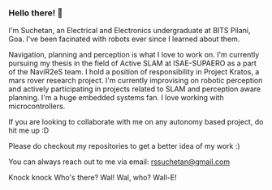 ### Hello there! 👋

I'm Suchetan, an Electrical and Electronics undergraduate at BITS Pilani, Goa. I've been facinated with robots ever since I learned about them.

Navigation, planning and perception is what I love to work on. 
I'm currently pursuing my thesis in the field of Active SLAM at ISAE-SUPAERO as a part of the NaviR2eS team. I hold a position of responsibility in Project Kratos, a mars rover research project. I'm currently improvising on robotic perception and actively participating in projects related to SLAM and perception aware planning.
I'm a huge embedded systems fan. I love working with microcontrollers. 

If you are looking to collaborate with me on any autonomy based project, do hit me up :D

Please do checkout my repositories to get a better idea of my work :)

You can always reach out to me via email: rssuchetan@gmail.com


Knock knock
Who's there?
Wal!
Wal, who?
Wall-E!
